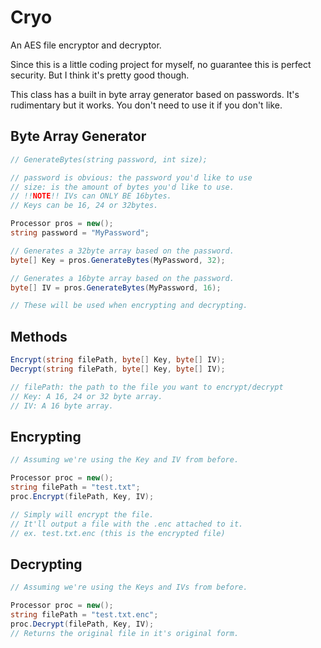 
# Cryo 
An AES file encryptor and decryptor.

Since this is a little coding project for myself, 
no guarantee this is perfect security. 
But I think it's pretty good though.

This class has a built in byte array generator based on passwords. 
It's rudimentary but it works. You don't need to use it if you don't like.
## Byte Array Generator
~~~csharp  
// GenerateBytes(string password, int size);

// password is obvious: the password you'd like to use
// size: is the amount of bytes you'd like to use.
// !!NOTE!! IVs can ONLY BE 16bytes.
// Keys can be 16, 24 or 32bytes.

Processor pros = new();
string password = "MyPassword";

// Generates a 32byte array based on the password.
byte[] Key = pros.GenerateBytes(MyPassword, 32);

// Generates a 16byte array based on the password.
byte[] IV = pros.GenerateBytes(MyPassword, 16);

// These will be used when encrypting and decrypting.
~~~  

## Methods

~~~csharp  
Encrypt(string filePath, byte[] Key, byte[] IV);
Decrypt(string filePath, byte[] Key, byte[] IV);

// filePath: the path to the file you want to encrypt/decrypt
// Key: A 16, 24 or 32 byte array.
// IV: A 16 byte array.
~~~

## Encrypting
~~~csharp  
// Assuming we're using the Key and IV from before.

Processor proc = new();
string filePath = "test.txt";
proc.Encrypt(filePath, Key, IV);

// Simply will encrypt the file.
// It'll output a file with the .enc attached to it.
// ex. test.txt.enc (this is the encrypted file)

~~~  

## Decrypting

~~~csharp  
// Assuming we're using the Keys and IVs from before.

Processor proc = new();
string filePath = "test.txt.enc";
proc.Decrypt(filePath, Key, IV);
// Returns the original file in it's original form.

~~~  
